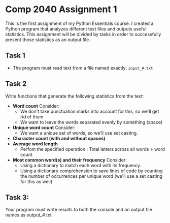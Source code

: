 # Comp 2040 Assignment 1
This is the first assignment of my Python Essentials course.
I created a Python program that analyzes different text files and outputs useful statistics.
This assignment will be divided by tasks in order to successfully present those statistics as an output file.
## Task 1
- The program must read text from a file named exactly:
`input_#.txt`
## Task 2
Write functions that generate the following statistics from the text:

- **Word count**
Consider:
    - We don't take punctuation marks into account for this, so we'll get rid of them.
    - We want to leave the words separated evenly by something (space)
- **Unique word count**
Consider:
    - We want a unique set of words, so we'll use set casting.
- **Character count (with and without spaces)**
- **Average word length**
    - Perfom the specified operation : Total letters across all words ÷ word count
- **Most common word(s) and their frequency**
Consider:
    - Using a dictionary to match each word with its frequency.
    - Using a dictionary comprehension to save lines of code by counting the number of occurrences per unique word (we'll use a set casting for this as well)

## Task 3: 
Your program must write results to both the console and an output file names as output_#.txt